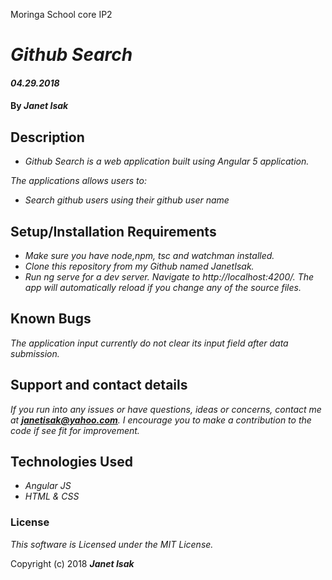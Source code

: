 Moringa School core IP2

# _Github Search_

#### _04.29.2018_

#### By _**Janet Isak**_

## Description

* _Github Search is a web application built using Angular 5 application._

_The applications allows users to:_

* _Search github users using their github user name_

## Setup/Installation Requirements

* _Make sure you have node,npm, tsc and watchman installed._
* _Clone this repository from my Github named JanetIsak._
* _Run ng serve for a dev server. Navigate to http://localhost:4200/. The app will automatically reload if you change any of the source files._



## Known Bugs

_The application input currently do not clear its input field after data submission._

## Support and contact details

_If you run into any issues or have questions, ideas or concerns, contact me at **janetisak@yahoo.com**. I encourage you to make a contribution to the code if see fit for improvement._

## Technologies Used

* _Angular JS_
* _HTML & CSS_

### License

*This software is Licensed under the MIT License.*

Copyright (c) 2018 **_Janet Isak_**
